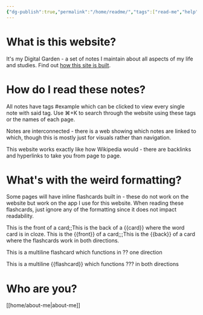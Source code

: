 ```yaml
---
{"dg-publish":true,"permalink":"/home/readme/","tags":["read-me","help","gardenEntry","gardenEntry"]}
---
```


# What is this website?

It's my Digital Garden - a set of notes I maintain about all aspects of my life and studies. Find out [how this site is built](https://dg-docs.ole.dev/). 

# How do I read these notes?

All notes have tags #example which can be clicked to view every single note with said tag. Use ⌘+K to search through the website using these tags or the names of each page.

Notes are interconnected - there is a web showing which notes are linked to which, though this is mostly just for visuals rather than navigation.

This website works exactly like how Wikipedia would - there are backlinks and hyperlinks to take you from page to page.

# What's with the weird formatting?

Some pages will have inline flashcards built in - these do not work on the website but work on the app I use for this website. When reading these flashcards, just ignore any of the formatting since it does not impact readability.

This is the front of a card;;This is the back of a {{card}} where the word card is in cloze.
This is the {{front}} of a card;;;This is the {{back}} of a card where the flashcards work in both directions.

This is a multiline 
flashcard which
functions in
??
one direction

This is a multiline
{{flashcard}} which
functions
???
in both directions

# Who are you?

[[home/about-me\|about-me]]